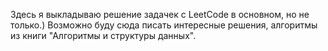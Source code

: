Здесь я выкладываю решение задачек с LeetCode в основном, но не только.)
Возможно буду сюда писать интересные решения, алгоритмы из книги "Алгоритмы и структуры данных".
